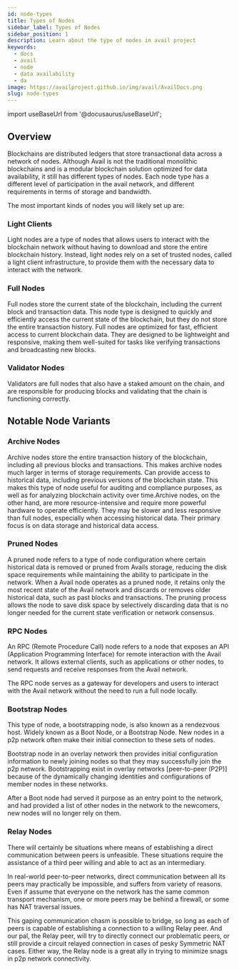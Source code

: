 ```yaml
---
id: node-types
title: Types of Nodes
sidebar_label: Types of Nodes
sidebar_position: 1
description: Learn about the type of nodes in avail project
keywords:
  - docs
  - avail
  - node
  - data availability
  - da
image: https://availproject.github.io/img/avail/AvailDocs.png
slug: node-types
---
```

import useBaseUrl from '@docusaurus/useBaseUrl';

## Overview

Blockchains are distributed ledgers that store transactional data
across a network of nodes. Although Avail is not the traditional
monolithic blockchains and is a modular blockchain solution optimized
for data availability, it still has different types of nodes. Each
node type has a different level of participation in the avail network,
and different requirements in terms of storage and bandwidth.

The most important kinds of nodes you will likely set up are:

### Light Clients

Light nodes are a type of nodes that allows users to interact with the
blockchain network without having to download and store the entire
blockchain history. Instead, light nodes rely on a set of trusted
nodes, called a light client infrastructure, to provide them with the
necessary data to interact with the network.

### Full Nodes

Full nodes store the current state of the blockchain, including the
current block and transaction data. This node type is designed to
quickly and efficiently access the current state of the blockchain,
but they do not store the entire transaction history. Full nodes are
optimized for fast, efficient access to current blockchain data. They
are designed to be lightweight and responsive, making them well-suited
for tasks like verifying transactions and broadcasting new blocks.

### Validator Nodes

Validators are full nodes that also have a staked amount on the chain,
and are responsible for producing blocks and validating that the chain
is functioning correctly.

## Notable Node Variants

### Archive Nodes

Archive nodes store the entire transaction history of the blockchain,
including all previous blocks and transactions. This makes archive
nodes much larger in terms of storage requirements. Can provide access
to historical data, including previous versions of the blockchain
state. This makes this type of node useful for auditing and compliance
purposes, as well as for analyzing blockchain activity over
time.Archive nodes, on the other hand, are more resource-intensive and
require more powerful hardware to operate efficiently. They may be
slower and less responsive than full nodes, especially when accessing
historical data. Their primary focus is on data storage and historical
data access.

### Pruned Nodes

A pruned node refers to a type of node configuration where certain
historical data is removed or pruned from Avails storage, reducing the
disk space requirements while maintaining the ability to participate
in the network.  When a Avail node operates as a pruned node, it
retains only the most recent state of the Avail network and discards or
removes older historical data, such as past blocks and
transactions. The pruning process allows the node to save disk space
by selectively discarding data that is no longer needed for the
current state verification or network consensus.

### RPC Nodes

An RPC (Remote Procedure Call) node refers to a node that exposes an
API (Application Programming Interface) for remote interaction with
the Avail network. It allows external clients, such as applications or
other nodes, to send requests and receive responses from the Avail
network.

The RPC node serves as a gateway for developers and users to interact
with the Avail network without the need to run a full node locally.

### Bootstrap Nodes

This type of node, a bootstrapping node, is also known as a rendezvous 
host. Widely known as a Boot Node, or a Bootstrap Node. New nodes in a 
p2p network often make their initial connection to these sets of nodes. 

Bootstrap node in an overlay network then provides initial configuration 
information to newly joining nodes so that they may successfully join the 
p2p network. Bootstrapping exist in overlay networks [peer-to-peer (P2P)] 
because of the dynamically changing identities and configurations of member 
nodes in  these networks.

After a Boot node had served it purpose as an entry point to the network,
and had provided a list of other nodes in the network to the newcomers,
new nodes will no longer rely on them.

### Relay Nodes

There will certainly be situations where means of establishing a direct 
communication between peers is unfeasible. These situations require the 
assistance of a third peer willing and able to act as an intermediary.

In real-world peer-to-peer networks, direct communication between all its
peers may practically be impossible, and suffers from variety of reasons.
Even if assume that everyone on the network has the same common transport
mechanism, one or more peers may be behind a firewall, or some has NAT
traversal issues.

This gaping communication chasm is possible to bridge, so long as each
of peers is capable of establishing a connection to a willing Relay peer.
And our pal, the Relay peer, will try to directly connect our problematic
peers, or still provide a circuit relayed connection in cases of pesky
Symmetric NAT cases. Either way, the Relay node is a great ally in trying
to minimize snags in p2p network connectivity.
